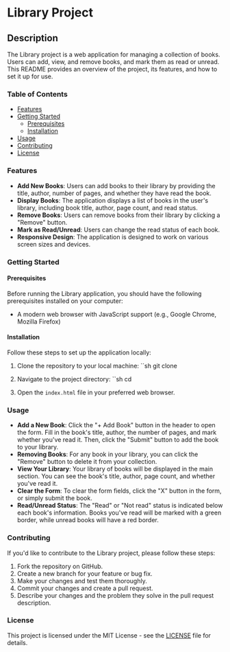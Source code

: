 # Library Project

## Description

The Library project is a web application for managing a collection of books. Users can add, view, and remove books, and mark them as read or unread. This README provides an overview of the project, its features, and how to set it up for use.

### Table of Contents

- [Features](#features)
- [Getting Started](#getting-started)
  - [Prerequisites](#prerequisites)
  - [Installation](#installation)
- [Usage](#usage)
- [Contributing](#contributing)
- [License](#license)

### Features

- **Add New Books**: Users can add books to their library by providing the title, author, number of pages, and whether they have read the book.
- **Display Books**: The application displays a list of books in the user's library, including book title, author, page count, and read status.
- **Remove Books**: Users can remove books from their library by clicking a "Remove" button.
- **Mark as Read/Unread**: Users can change the read status of each book.
- **Responsive Design**: The application is designed to work on various screen sizes and devices.

### Getting Started

#### Prerequisites

Before running the Library application, you should have the following prerequisites installed on your computer:

- A modern web browser with JavaScript support (e.g., Google Chrome, Mozilla Firefox)

#### Installation

Follow these steps to set up the application locally:

1. Clone the repository to your local machine:
   ``sh
   git clone <repository-url>

2. Navigate to the project directory:
   ``sh
   cd <repository-folder>

3. Open the `index.html` file in your preferred web browser.

### Usage

- **Add a New Book**: Click the "+ Add Book" button in the header to open the form. Fill in the book's title, author, the number of pages, and mark whether you've read it. Then, click the "Submit" button to add the book to your library.
- **Removing Books**: For any book in your library, you can click the "Remove" button to delete it from your collection.
- **View Your Library**: Your library of books will be displayed in the main section. You can see the book's title, author, page count, and whether you've read it.
- **Clear the Form**: To clear the form fields, click the "X" button in the form, or simply submit the book.
- **Read/Unread Status**: The "Read" or "Not read" status is indicated below each book's information. Books you've read will be marked with a green border, while unread books will have a red border.

### Contributing

If you'd like to contribute to the Library project, please follow these steps:

1. Fork the repository on GitHub.
2. Create a new branch for your feature or bug fix.
3. Make your changes and test them thoroughly.
4. Commit your changes and create a pull request.
5. Describe your changes and the problem they solve in the pull request description.

### License

This project is licensed under the MIT License - see the [LICENSE](LICENSE) file for details.
